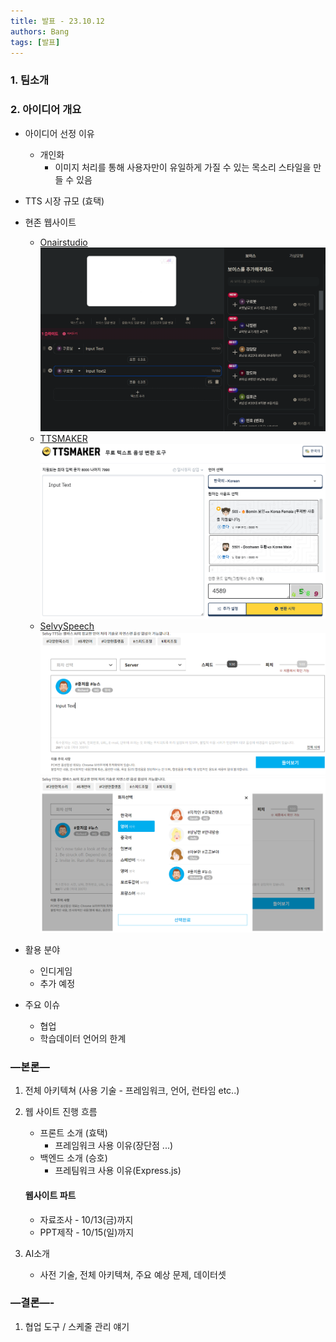 ```yaml
---
title: 발표 - 23.10.12
authors: Bang
tags: [발표]
---
```


### 1. 팀소개

### 2. 아이디어 개요
* 아이디어 선정 이유
  * 개인화
    * 이미지 처리를 통해 사용자만이 유일하게 가질 수 있는 목소리 스타일을 만들 수 있음
* TTS 시장 규모 (효택)
* 현존 웹사이트
  
  * [Onairstudio](https://onairstudio.ai/, "Onairstudio")
  ![onairstudio](OnAirStudio실행화면.png)
  * [TTSMAKER](https://ttsmaker.com/ko, "TTSMAKER")
  ![onairstudio](TTSMAKER실행화면.png)
  * [SelvySpeech](https://speech.selvasai.com/text-to-speech-demonstration, "SelvySpeech")
  ![Selvyspeech1](SelvySpeech실행화면1.png)
  ![Selvyspeech2](SelvySpeech실행화면2.png)
* 활용 분야
    * 인디게임
    * 추가 예정
* 주요 이슈
  * 협업
  * 학습데이터 언어의 한계

### —본론—

1. 전체 아키텍쳐 (사용 기술 - 프레임워크, 언어, 런타임 etc..)
2. 웹 사이트 진행 흐름
   * 프론트 소개 (효택)
     * 프레임워크 사용 이유(장단점 ...)
   * 백엔드 소개 (승호)
     * 프레팀워크 사용 이유(Express.js)

    #### 웹사이트 파트
   * 자료조사 - 10/13(금)까지
   * PPT제작 - 10/15(일)까지

1. AI소개
    - 사전 기술, 전체 아키텍쳐, 주요 예상 문제, 데이터셋

### —결론—-

1. 협업 도구 / 스케줄 관리 얘기